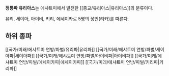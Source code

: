 **정통파 유리아스**는 에샤트미에서 발전한 [[종교/유리아스|유리아스]]의 분류이다.

유리, 세이아, 아이비, 키리, 에세이카로 5명의 성인(리카)를 따른다.

## 하위 종파

[[국가/미래/에샤트미 연방/파벌/유리파|유리파]]
[[국가/미래/에샤트미 연방/파벌/세이아파|세이아파]]
[[국가/미래/에샤트미 연방/파벌/아이비파|아이비파]]
[[국가/미래/에샤트미 연방/파벌/에세이카파|에세이카파]]
[[국가/미래/에샤트미 연방/파벌/키리파|키리파]]
